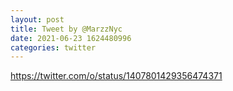 ```yaml
--- 
layout: post 
title: Tweet by @MarzzNyc 
date: 2021-06-23 1624480996 
categories: twitter 
--- 
```

https://twitter.com/o/status/1407801429356474371